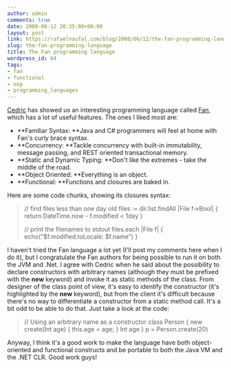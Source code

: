 ```yaml
---
author: admin
comments: true
date: 2008-06-12 20:35:00+00:00
layout: post
link: https://rafaelnaufal.com/blog/2008/06/12/the-fan-programming-language/
slug: the-fan-programming-language
title: The Fan programming language
wordpress_id: 64
tags:
- fan
- functional
- oop
- programming_languages
---
```


[Cedric](http://beust.com/weblog/archives/000488.html) has showed us an interesting programming language called [Fan](http://www.fandev.org/), which has a lot of useful features. The ones I liked most are: 


  * **Familiar Syntax: **Java and C# programmers will feel at home with Fan's curly brace syntax.
  * **Concurrency: **Tackle concurrency with built-in immutability, message passing, and REST oriented transactional memory.
  * **Static and Dynamic Typing: **Don't like the extremes - take the middle of the road.
  * **Object Oriented: **Everything is an object.
  * **Functional: **Functions and closures are baked in.

Here are some code chunks, showing its closures syntax: 


<blockquote>// find files less than one day old
files := dir.list.findAll |File f->Bool|
{
return DateTime.now - f.modified < 1day
}

// print the filenames to stdout
files.each |File f|
{
echo("$f.modified.toLocale:  $f.name")
}
</blockquote>


I haven't tried the Fan language a lot yet (I'll post my comments here when I do it), but I congratulate the Fan authors for being possible to run it on both the JVM and .Net. I agree with Cedric when he said about the possibility to declare constructors with arbitrary names (although they must be prefixed with the **new** keyword) and invoke it as static methods of the class. From designer of the class point of view, it's easy to identify the constructor (it's highlighted by the **new** keyword), but from the client it's difficult because there's no way to differentiate a constructor from a static method call. It's a bit odd to be able to do that. Just take a look at the code: 


<blockquote>// Using an arbitrary name as a constructor
class Person 
{
new create(Int age) { this.age = age; }
Int age
}
p = Person.create(20)
</blockquote>


Anyway, I think it's a good work to make the language have both object-oriented and functional constructs and be portable to both the Java VM and the .NET CLR. Good work guys!
